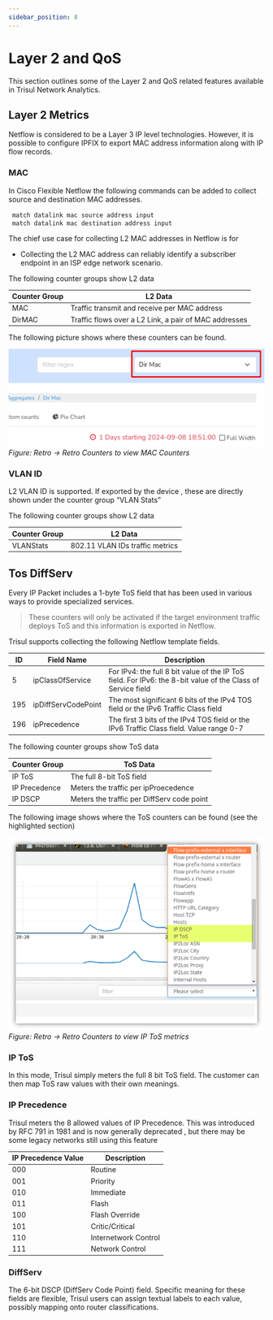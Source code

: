 ```yaml
---
sidebar_position: 8
---
```


# Layer 2 and QoS

This section outlines some of the Layer 2 and QoS related features
available in Trisul Network Analytics.

## Layer 2 Metrics

Netflow is considered to be a Layer 3 IP level technologies. However, it
is possible to configure IPFIX to export MAC address information along
with IP flow records.

### MAC

In Cisco Flexible Netflow the following commands can be added to collect
source and destination MAC addresses.

```language-bash
 match datalink mac source address input
 match datalink mac destination address input
```

The chief use case for collecting L2 MAC addresses in Netflow is for

- Collecting the L2 MAC address can reliably identify a subscriber endpoint
  in an ISP edge network scenario.

The following counter groups show L2 data

| Counter Group | L2 Data                                               |
| ------------- | ----------------------------------------------------- |
| MAC           | Traffic transmit and receive per MAC address          |
| DirMAC        | Traffic flows over a L2 Link, a pair of MAC addresses |

The following picture shows where these counters can be found.

![](images/mac_countergroup.png)  
*Figure: Retro &rarr; Retro Counters to view MAC Counters*

### VLAN ID

L2 VLAN ID is supported. If exported by the device , these are directly
shown under the counter group “VLAN Stats”

The following counter groups show L2 data

| Counter Group | L2 Data                         |
| ------------- | ------------------------------- |
| VLANStats     | 802.11 VLAN IDs traffic metrics |

## Tos DiffServ

Every IP Packet includes a 1-byte ToS field that has been used in
various ways to provide specialized services.

> These counters will only be activated if the target environment traffic
> deploys ToS and this information is exported in Netflow.

Trisul supports collecting the following Netflow template fields.

| ID  | Field Name          | Description                                                                   |
| --- | ------------------- | ----------------------------------------------------------------------------- |
| 5   | ipClassOfService    | For IPv4: the full 8 bit value of the IP ToS field. For IPv6: the 8-bit value of the Class of Service field |
| 195 | ipDiffServCodePoint | The most significant 6 bits of the IPv4 TOS field or the IPv6 Traffic Class field |
| 196 | ipPrecedence        | The first 3 bits of the IPv4 TOS field or the IPv6 Traffic Class field. Value range 0-7 |

The following counter groups show ToS data

| Counter Group | ToS Data                                   |
| ------------- | ------------------------------------------ |
| IP ToS        | The full 8-bit ToS field                   |
| IP Precedence | Meters the traffic per ipProecedence       |
| IP DSCP       | Meters the traffic per DiffServ code point |

The following image shows where the ToS counters can be found (see the
highlighted section)

![](images/iptos.png)  
*Figure: Retro &rarr; Retro Counters to view IP ToS metrics*

### IP ToS

In this mode, Trisul simply meters the full 8 bit ToS field. The
customer can then map ToS raw values with their own meanings.

### IP Precedence

Trisul meters the 8 allowed values of IP Precedence. This was introduced
by RFC 791 in 1981 and is now generally deprecated , but there may be
some legacy networks still using this feature

| IP Precedence Value | Description          |
| ------------------- | -------------------- |
| 000                 | Routine              |
| 001                 | Priority             |
| 010                 | Immediate            |
| 011                 | Flash                |
| 100                 | Flash Override       |
| 101                 | Critic/Critical      |
| 110                 | Internetwork Control |
| 111                 | Network Control      |

### DiffServ

The 6-bit DSCP (DiffServ Code Point) field. Specific meaning for these
fields are flexible, Trisul users can assign textual labels to each
value, possibly mapping onto router classifications.
